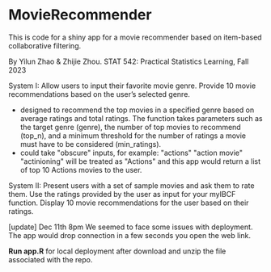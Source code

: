 # MovieRecommender

This is code for a shiny app for a movie recommender based on item-based collaborative filtering. 

By Yilun Zhao & Zhijie Zhou.
STAT 542: Practical Statistics Learning, Fall 2023

System I: Allow users to input their favorite movie genre. Provide 10 movie recommendations based on the user’s selected genre. 
- designed to recommend the top movies in a specified genre based on average ratings and total ratings. The function takes parameters such as the target genre (genre), the number of top movies to recommend (top_n), and a minimum threshold for the number of ratings a movie must have to be considered (min_ratings).
- could take "obscure" inputs, for example: "actions" "action movie" "actinioning" will be treated as "Actions" and this app would return a list of top 10 Actions movies to the user.

System II: Present users with a set of sample movies and ask them to rate them. Use the ratings provided by the user as input for your myIBCF function. Display 10 movie recommendations for the user based on their ratings.

[update] Dec 11th 8pm
We seemed to face some issues with deployment. The app would drop connection in a few seconds you open the web link.

**Run app.R** for local deployment after download and unzip the file associated with the repo.


